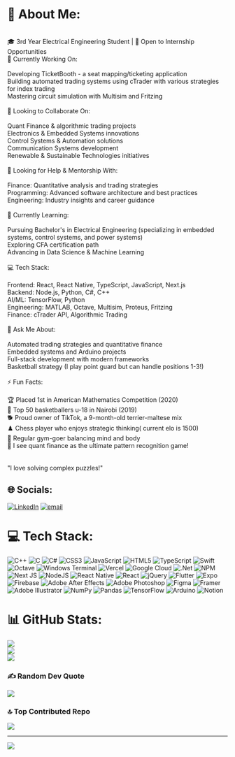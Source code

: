 # 💫 About Me:
<br>🎓 3rd Year Electrical Engineering Student | 💼 Open to Internship Opportunities<br>🔭 Currently Working On:<br><br>Developing TicketBooth - a seat mapping/ticketing application<br>Building automated trading systems using cTrader with various strategies for index trading<br>Mastering circuit simulation with Multisim and Fritzing<br><br>👯 Looking to Collaborate On:<br><br>Quant Finance & algorithmic trading projects<br>Electronics & Embedded Systems innovations<br>Control Systems & Automation solutions<br>Communication Systems development<br>Renewable & Sustainable Technologies initiatives<br><br>🤝 Looking for Help & Mentorship With:<br><br>Finance: Quantitative analysis and trading strategies<br>Programming: Advanced software architecture and best practices<br>Engineering: Industry insights and career guidance<br><br>🌱 Currently Learning:<br><br>Pursuing Bachelor's in Electrical Engineering (specializing in embedded systems, control systems, and power systems)<br>Exploring CFA certification path<br>Advancing in Data Science & Machine Learning<br><br>💻 Tech Stack:<br><br>Frontend: React, React Native, TypeScript, JavaScript, Next.js<br>Backend: Node.js, Python, C#, C++<br>AI/ML: TensorFlow, Python<br>Engineering: MATLAB, Octave, Multisim, Proteus, Fritzing<br>Finance: cTrader API, Algorithmic Trading<br><br>💬 Ask Me About:<br><br>Automated trading strategies and quantitative finance<br>Embedded systems and Arduino projects<br>Full-stack development with modern frameworks<br>Basketball strategy (I play point guard but can handle positions 1-3!)<br><br>⚡ Fun Facts:<br><br>🏆 Placed 1st in American Mathematics Competition (2020)<br>🏀 Top 50 basketballers u-18 in Nairobi (2019)<br>🐕 Proud owner of TikTok, a 9-month-old terrier-maltese mix<br>♟️ Chess player who enjoys strategic thinking( current elo is 1500)<br>💪 Regular gym-goer balancing mind and body<br>🎯 I see quant finance as the ultimate pattern recognition game!<br><br><br>"I love solving complex puzzles!"


## 🌐 Socials:
[![LinkedIn](https://img.shields.io/badge/LinkedIn-%230077B5.svg?logo=linkedin&logoColor=white)](https://linkedin.com/in/abrahamkyendwa) [![email](https://img.shields.io/badge/Email-D14836?logo=gmail&logoColor=white)](mailto:abrahamkyendwa@gmail.com) 

# 💻 Tech Stack:
![C++](https://img.shields.io/badge/c++-%2300599C.svg?style=for-the-badge&logo=c%2B%2B&logoColor=white) ![C](https://img.shields.io/badge/c-%2300599C.svg?style=for-the-badge&logo=c&logoColor=white) ![C#](https://img.shields.io/badge/c%23-%23239120.svg?style=for-the-badge&logo=csharp&logoColor=white) ![CSS3](https://img.shields.io/badge/css3-%231572B6.svg?style=for-the-badge&logo=css3&logoColor=white) ![JavaScript](https://img.shields.io/badge/javascript-%23323330.svg?style=for-the-badge&logo=javascript&logoColor=%23F7DF1E) ![HTML5](https://img.shields.io/badge/html5-%23E34F26.svg?style=for-the-badge&logo=html5&logoColor=white) ![TypeScript](https://img.shields.io/badge/typescript-%23007ACC.svg?style=for-the-badge&logo=typescript&logoColor=white) ![Swift](https://img.shields.io/badge/swift-F54A2A?style=for-the-badge&logo=swift&logoColor=white) ![Octave](https://img.shields.io/badge/OCTAVE-darkblue?style=for-the-badge&logo=octave&logoColor=fcd683) ![Windows Terminal](https://img.shields.io/badge/Windows%20Terminal-%234D4D4D.svg?style=for-the-badge&logo=windows-terminal&logoColor=white) ![Vercel](https://img.shields.io/badge/vercel-%23000000.svg?style=for-the-badge&logo=vercel&logoColor=white) ![Google Cloud](https://img.shields.io/badge/GoogleCloud-%234285F4.svg?style=for-the-badge&logo=google-cloud&logoColor=white) ![.Net](https://img.shields.io/badge/.NET-5C2D91?style=for-the-badge&logo=.net&logoColor=white) ![NPM](https://img.shields.io/badge/NPM-%23CB3837.svg?style=for-the-badge&logo=npm&logoColor=white) ![Next JS](https://img.shields.io/badge/Next-black?style=for-the-badge&logo=next.js&logoColor=white) ![NodeJS](https://img.shields.io/badge/node.js-6DA55F?style=for-the-badge&logo=node.js&logoColor=white) ![React Native](https://img.shields.io/badge/react_native-%2320232a.svg?style=for-the-badge&logo=react&logoColor=%2361DAFB) ![React](https://img.shields.io/badge/react-%2320232a.svg?style=for-the-badge&logo=react&logoColor=%2361DAFB) ![jQuery](https://img.shields.io/badge/jquery-%230769AD.svg?style=for-the-badge&logo=jquery&logoColor=white) ![Flutter](https://img.shields.io/badge/Flutter-%2302569B.svg?style=for-the-badge&logo=Flutter&logoColor=white) ![Expo](https://img.shields.io/badge/expo-1C1E24?style=for-the-badge&logo=expo&logoColor=#D04A37) ![Firebase](https://img.shields.io/badge/firebase-a08021?style=for-the-badge&logo=firebase&logoColor=ffcd34) ![Adobe After Effects](https://img.shields.io/badge/Adobe%20After%20Effects-9999FF.svg?style=for-the-badge&logo=Adobe%20After%20Effects&logoColor=white) ![Adobe Photoshop](https://img.shields.io/badge/adobe%20photoshop-%2331A8FF.svg?style=for-the-badge&logo=adobe%20photoshop&logoColor=white) ![Figma](https://img.shields.io/badge/figma-%23F24E1E.svg?style=for-the-badge&logo=figma&logoColor=white) ![Framer](https://img.shields.io/badge/Framer-black?style=for-the-badge&logo=framer&logoColor=blue) ![Adobe Illustrator](https://img.shields.io/badge/adobe%20illustrator-%23FF9A00.svg?style=for-the-badge&logo=adobe%20illustrator&logoColor=white) ![NumPy](https://img.shields.io/badge/numpy-%23013243.svg?style=for-the-badge&logo=numpy&logoColor=white) ![Pandas](https://img.shields.io/badge/pandas-%23150458.svg?style=for-the-badge&logo=pandas&logoColor=white) ![TensorFlow](https://img.shields.io/badge/TensorFlow-%23FF6F00.svg?style=for-the-badge&logo=TensorFlow&logoColor=white) ![Arduino](https://img.shields.io/badge/-Arduino-00979D?style=for-the-badge&logo=Arduino&logoColor=white) ![Notion](https://img.shields.io/badge/Notion-%23000000.svg?style=for-the-badge&logo=notion&logoColor=white)
# 📊 GitHub Stats:
![](https://github-readme-stats.vercel.app/api?username=Awdneyk&theme=dark&hide_border=false&include_all_commits=true&count_private=true)<br/>
![](https://nirzak-streak-stats.vercel.app/?user=Awdneyk&theme=dark&hide_border=false)<br/>
![](https://github-readme-stats.vercel.app/api/top-langs/?username=Awdneyk&theme=dark&hide_border=false&include_all_commits=true&count_private=true&layout=compact)

### ✍️ Random Dev Quote
![](https://quotes-github-readme.vercel.app/api?type=horizontal&theme=radical)

### 🔝 Top Contributed Repo
![](https://github-contributor-stats.vercel.app/api?username=Awdneyk&limit=5&theme=dark&combine_all_yearly_contributions=true)

---
[![](https://visitcount.itsvg.in/api?id=Awdneyk&icon=0&color=0)](https://visitcount.itsvg.in)

<!-- Proudly created with GPRM ( https://gprm.itsvg.in ) -->
